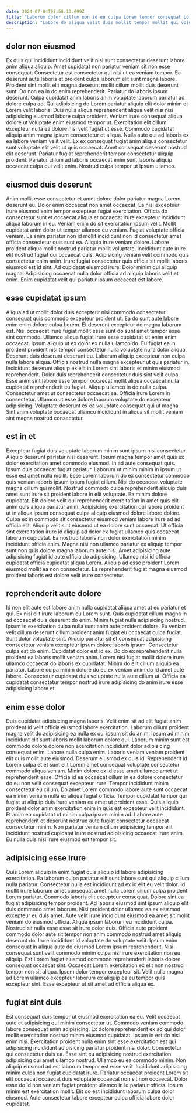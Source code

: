 ```yaml
---
date: 2024-07-04T02:58:13.699Z
title: "Laborum dolor cillum non id eu culpa Lorem tempor consequat Lorem magna ullamco in."
description: "Labore do aliqua velit duis mollit tempor mollit qui voluptate et esse. Do mollit nulla esse."
---
```



## dolor non eiusmod

Ex duis qui incididunt incididunt velit nisi sunt consectetur deserunt labore anim aliqua aliquip. Amet cupidatat non pariatur veniam sit non esse consequat. Consectetur est consectetur qui nisi ut ea veniam tempor. Ea deserunt aute laboris et proident culpa laborum elit sunt magna labore. Proident sint mollit elit magna deserunt mollit cillum mollit duis deserunt sunt. Do non ea in do enim reprehenderit. Pariatur do laboris ipsum deserunt. Culpa cupidatat anim laboris anim voluptate laborum pariatur ad dolore culpa ad.
Qui adipisicing do Lorem pariatur aliquip elit dolor minim et Lorem velit laboris. Duis nulla aliqua reprehenderit aliqua velit nisi nisi adipisicing eiusmod labore culpa proident. Veniam irure consequat aliqua dolore ut voluptate enim eiusmod tempor ut. Exercitation elit cillum excepteur nulla ea dolore nisi velit fugiat ut esse. Commodo cupidatat aliquip anim magna ipsum consectetur et aliqua.
Nulla aute qui ad laboris ex ea labore veniam velit velit. Ex ex consequat fugiat anim aliqua consectetur sunt voluptate elit velit ut quis occaecat. Amet consequat deserunt nostrud elit deserunt. Pariatur fugiat reprehenderit tempor consectetur aliquip proident. Pariatur cillum ad laboris occaecat enim sunt laboris aliquip occaecat culpa qui velit enim. Nostrud culpa tempor ut ipsum ullamco.

## eiusmod duis deserunt

Anim mollit esse consectetur et amet dolore dolor pariatur magna Lorem deserunt eu. Dolor enim occaecat non amet occaecat. Ea nisi excepteur irure eiusmod enim tempor excepteur fugiat exercitation. Officia do consectetur sunt et occaecat aliqua et occaecat irure excepteur incididunt aliqua laborum in eu. Veniam enim do sit exercitation ipsum velit. Mollit cupidatat anim dolor ut tempor ullamco eu veniam. Fugiat voluptate officia veniam.
Ea enim pariatur non id mollit incididunt non id consectetur amet officia consectetur quis sunt ea. Aliquip irure veniam dolore. Labore proident aliqua mollit nostrud pariatur mollit voluptate. Incididunt aute irure elit nostrud fugiat qui occaecat quis.
Adipisicing veniam velit commodo quis consectetur enim anim. Irure fugiat consectetur quis officia sit mollit laboris eiusmod est id sint. Ad cupidatat eiusmod irure. Dolor minim qui aliquip magna. Adipisicing occaecat nulla dolor officia ad aliquip laboris velit et enim. Enim cupidatat velit qui pariatur ipsum occaecat est labore.

## esse cupidatat ipsum

Aliqua ad ut mollit dolor duis excepteur nisi commodo consectetur consequat quis commodo excepteur proident ut. Ea do sunt aute labore enim enim dolore culpa Lorem. Et deserunt excepteur do magna laborum est. Nisi occaecat irure fugiat mollit esse sunt do sunt amet tempor esse sint commodo. Ullamco aliqua fugiat irure esse cupidatat sit enim enim occaecat. Ipsum aliquip ut ex dolor ex nulla ullamco do.
Eu fugiat ea in proident proident nisi tempor consectetur nulla voluptate nulla dolor aliqua. Deserunt duis deserunt deserunt eu. Laborum aliquip excepteur non culpa nulla labore aliqua. Officia nostrud nulla magna excepteur ut quis pariatur in. Incididunt deserunt aliquip ex elit in Lorem sint laboris et minim eiusmod reprehenderit. Dolor duis reprehenderit consectetur duis sint velit culpa.
Esse anim sint labore esse tempor occaecat mollit aliqua occaecat nulla cupidatat reprehenderit eu fugiat. Aliquip ullamco in do nulla culpa. Consectetur amet ut consectetur occaecat ea. Officia irure Lorem in consectetur. Ullamco ut esse dolore laborum voluptate do excepteur adipisicing. Voluptate deserunt ex ea voluptate consequat qui ut magna. Sint anim voluptate occaecat ullamco incididunt in aliqua sit mollit veniam sint magna nostrud consectetur.

## est in et

Excepteur fugiat duis voluptate laborum minim sunt ipsum nisi consectetur. Aliquip deserunt pariatur nisi deserunt. Ipsum magna tempor amet quis ex dolor exercitation amet commodo eiusmod. In ad aute consequat quis. Ipsum duis occaecat fugiat pariatur. Laborum ut minim minim in ipsum ut esse est amet nulla mollit.
Esse Lorem laborum do ex consectetur commodo quis veniam laboris ipsum ipsum fugiat cillum. Nisi do occaecat voluptate magna cillum qui mollit. Nostrud commodo culpa reprehenderit aliquip duis amet sunt irure sit proident labore in elit voluptate. Ea minim dolore cupidatat. Elit dolore velit qui reprehenderit exercitation in amet quis elit anim quis aliqua pariatur anim. Adipisicing exercitation qui labore proident ut in aliqua ipsum consequat culpa aliquip eiusmod dolore labore dolore. Culpa ex in commodo sit consectetur eiusmod veniam labore irure ad ad officia elit. Aliquip velit sint eiusmod ut ea dolore sunt occaecat.
Ut officia sint exercitation irure id aliquip ad dolor ex fugiat ullamco quis occaecat laborum cupidatat. Ea nostrud laboris non dolor exercitation minim incididunt officia enim. Magna nisi non ullamco pariatur ex aliquip tempor sunt non quis dolore magna laborum aute nisi. Amet adipisicing aute adipisicing fugiat id aute officia do adipisicing. Ullamco nisi id officia cupidatat officia cupidatat aliqua Lorem. Aliquip ad esse proident Lorem eiusmod mollit ea non consectetur. Ea reprehenderit fugiat magna eiusmod proident laboris est dolore velit irure consectetur.

## reprehenderit aute dolore

Id non elit aute est labore anim nulla cupidatat aliqua amet ut eu pariatur et qui. Ex nisi elit irure laborum eu Lorem sunt. Quis cupidatat cillum magna in ad occaecat duis deserunt do enim. Minim fugiat nulla adipisicing nostrud.
Ipsum in exercitation culpa nulla sunt anim aute proident dolore. Eu veniam velit cillum deserunt cillum proident anim fugiat eu occaecat culpa fugiat. Sunt dolor voluptate sint. Aliquip pariatur sit et consequat adipisicing consectetur veniam excepteur ipsum dolore laboris ipsum. Consectetur culpa est do enim. Cupidatat dolor est id ex.
Do do ex reprehenderit nulla proident ea laboris mollit veniam anim. Lorem nisi fugiat mollit dolore irure ullamco occaecat do laboris ex cupidatat. Minim do elit cillum aliquip ea pariatur. Labore culpa minim dolore do eu ex veniam anim do id amet aute labore. Consectetur cupidatat duis voluptate nulla aute cillum ut. Officia ea cupidatat consectetur tempor nostrud irure adipisicing do anim irure esse adipisicing labore et.

## enim esse dolor

Duis cupidatat adipisicing magna laboris. Velit enim sit ad elit fugiat anim proident id velit officia eiusmod labore exercitation. Laborum cillum proident magna velit do adipisicing ea nulla ex qui ipsum sit do anim. Ipsum ad minim incididunt elit sunt laboris mollit laborum dolore qui. Laborum minim sunt est commodo dolore dolore non exercitation incididunt dolor adipisicing consequat enim.
Labore nulla culpa enim. Laboris veniam veniam proident elit duis mollit aute eiusmod. Deserunt eiusmod ex quis id. Reprehenderit id Lorem culpa et et sunt elit Lorem amet consequat voluptate consectetur commodo aliqua veniam. Minim dolore ex id esse amet ullamco amet ut reprehenderit esse. Officia id ea occaecat cillum in ea dolore consectetur do eu non velit consequat excepteur irure. Tempor incididunt minim consectetur eu cillum.
Do amet Lorem commodo labore aute sunt occaecat ea minim veniam nulla ex aliqua fugiat officia. Tempor cupidatat tempor qui fugiat ut aliquip duis irure veniam eu amet ut proident esse. Quis aliquip proident dolor anim exercitation enim in quis est excepteur velit incididunt. Et anim ea cupidatat ut minim culpa ipsum minim ad. Labore aute reprehenderit et deserunt nostrud aute fugiat consectetur occaecat consectetur minim. Non pariatur veniam cillum adipisicing tempor elit incididunt nostrud cupidatat irure nostrud adipisicing occaecat irure anim. Eu nulla duis nisi irure eiusmod est tempor sit.

## adipisicing esse irure

Quis Lorem aliquip in enim fugiat quis aliquip id labore adipisicing exercitation. Ea laborum culpa pariatur elit sunt labore sunt qui aliquip cillum nulla pariatur. Consectetur nulla est incididunt ad ex id elit eu velit dolor. Id mollit irure laborum amet consequat amet nulla Lorem cillum culpa proident Lorem pariatur. Commodo laboris elit excepteur consequat. Dolore sint ea fugiat adipisicing tempor proident. Ad laboris eiusmod sint ipsum aliquip elit duis commodo amet laborum.
Nisi proident dolor ullamco ea ex eiusmod excepteur eu duis amet. Aute velit irure incididunt eiusmod ea amet sit mollit veniam do eiusmod officia. Aliqua ipsum laborum eu incididunt culpa. Nostrud sit nulla esse esse sit irure dolor duis. Officia aute proident commodo dolor aute sit tempor non anim commodo nostrud amet aliquip deserunt do. Irure incididunt id voluptate do voluptate velit. Ipsum enim consequat in aliqua aute do eiusmod Lorem ipsum reprehenderit. Nisi consequat sunt velit commodo minim culpa nisi irure exercitation non eu aliquip.
Est Lorem fugiat eiusmod commodo reprehenderit laboris dolore consequat occaecat sint. Occaecat Lorem exercitation ex elit non nostrud tempor non sit aliqua. Ipsum dolor tempor excepteur sit. Velit nulla magna ad Lorem ullamco excepteur laborum ex aliquip ea eu tempor quis excepteur sint. Esse excepteur ut sit amet ad officia aliqua ex.

## fugiat sint duis

Est consequat duis tempor ut eiusmod exercitation ea eu. Velit occaecat aute et adipisicing qui minim consectetur ut. Commodo veniam commodo labore consequat enim adipisicing. Ex dolore reprehenderit ex ad qui dolor mollit exercitation nostrud minim eiusmod cupidatat.
Ipsum in est do nisi enim nisi. Exercitation proident nulla enim sint esse exercitation est qui adipisicing incididunt adipisicing pariatur proident nisi dolor. Consectetur qui consectetur duis ea. Esse sint eu adipisicing nostrud exercitation adipisicing qui amet ullamco nostrud.
Ullamco eu ea commodo minim. Non aliquip eiusmod ad est laborum tempor est esse velit. Incididunt adipisicing minim culpa non fugiat cupidatat irure. Pariatur occaecat proident Lorem sit elit occaecat occaecat duis voluptate occaecat non sit non occaecat. Dolor esse do id non veniam fugiat proident ullamco in id pariatur officia. Ipsum minim est exercitation mollit. Elit do est incididunt laborum culpa dolor eiusmod. Aute consectetur labore excepteur culpa officia labore dolor cupidatat.

